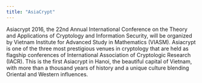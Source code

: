 ```yaml
---
title: "AsiaCrypt"
---
```


Asiacrypt 2016, the 22nd Annual International Conference on the Theory and Applications of Cryptology and Information Security, will be organized by Vietnam Institute for Advanced Study in Mathematics (VIASM). Asiacrypt is one of the three most prestigious venues in cryptology that are held as flagship conferences of International Association of Cryptologic Research (IACR). This is the first Asiacrypt in Hanoi, the beautiful capital of Vietnam, with more than a thousand years of history and a unique culture blending Oriental and Western influences.

